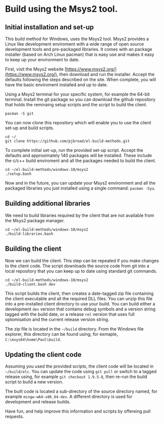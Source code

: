 # Build using the Msys2 tool.

## Initial installation and set-up

This build method for Windows, uses the Msys2 tool.  Msys2 provides a 
Linux like development enviroment with a wide range of open source 
development tools and pre-packaged libraries.  It comes with an package 
installer (based on Arch Linux pacman) that is easy use and makes it 
easy to keep up your environment to date.

First, visit the Msys2 website 
[https://www.msys2.org/](https://www.msys2.org/), then download and run 
the installer.  Accept the defaults following the steps described on 
the site.  When complete, you will have the basic enviroment installed 
and up to date.

Using a Msys2 terminal for your specific system, for example the 64-bit 
terminal.  Install the git package so you can download the github 
repository that holds the reminaing setup scripts and the script to 
build the client.

```
pacman -S git
```

You can now clone this repository which will enable you to use the 
client set-up and build scripts.

```
cd ~/
git clone https://github.com/pjbroad/el-build-methods.git
```

To complete initial set-up, run the provided set-up script. Accept the 
defaults and approximately 140 packages will be installed. These 
include the c/c++ build enviroment and all the packages needed to build 
the client.

```
cd ~/el-build-methods/windows-10/msys2
./setup.bash
```

Now and in the future, you can update your Msys2 environment and all 
the packaged libraries you just installed using a single command: 
`pacman -Syu`.


## Building additional libraries

We need to build libraries required by the client that are not 
available from the Msys2 package manager.

```
cd ~/el-build-methods/windows-10/msys2
./build-libraries.bash
```

## Building the client

Now we can build the client.  This step can be repeated if you make 
changes to the client code.  The script downloads the source code from 
git into a local repository that you can keep up to date using standard 
git commands.

```
cd ~/el-build-methods/windows-10/msys2
./build-client.bash dev
```

This script builds the client, then creates a date-tagged zip file
containing the client executable and all the required DLL files.  You
can unzip this file into a pre-installed client directory to use your
build.  You can build either a development `dev` version that
contains debug symbols and a version string tagged with the build date,
or a release `rel` version that uses full optomisation and the
current release version string.

The zip file is located in the `~/build` directory.  From the Windows 
file explorer, this directory can be found using, for exmaple, 
`C:\msys64\home\Paul\build`.

## Updating the client code

Assuming you used the provided scripts, the client code will be located 
in `~/build/elc`.  You can update the code using `git pull` or 
switch to a tagged release using, for example `git checkout 1.9.5.8`, 
then re-run the build script to build a new version.

The built code is located a sub-directory of the source directory 
named, for example `mingw-w64-x86_64-dev`.  A different directory is 
used for development and release builds.

Have fun, and help improve this information and scripts by offereing 
pull requests.


